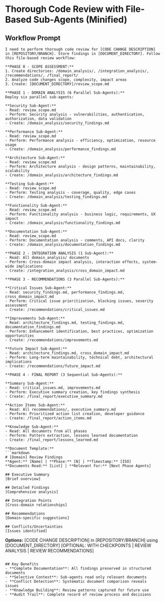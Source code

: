 # Thorough Code Review with File-Based Sub-Agents (Minified)

## Workflow Prompt

```
I need to perform thorough code review for [CODE CHANGE DESCRIPTION] in [REPOSITORY/BRANCH]. Store findings in [DOCUMENT_DIRECTORY]. Follow this file-based review workflow:

**PHASE 0 - SCOPE ASSESSMENT:**
1. Create directories: /domain_analysis/, /integration_analysis/, /recommendations/, /final_report/
2. Analyze code changes scope, complexity, impact areas
3. Create: [DOCUMENT_DIRECTORY]/review_scope.md

**PHASE 1 - DOMAIN ANALYSIS (6 Parallel Sub-Agents):**
Deploy six parallel sub-agents:

**Security Sub-Agent:**
- Read: review_scope.md
- Perform: Security analysis - vulnerabilities, authentication, authorization, data validation
- Create: /domain_analysis/security_findings.md

**Performance Sub-Agent:**
- Read: review_scope.md  
- Perform: Performance analysis - efficiency, optimization, resource usage
- Create: /domain_analysis/performance_findings.md

**Architecture Sub-Agent:**
- Read: review_scope.md
- Perform: Architecture analysis - design patterns, maintainability, scalability
- Create: /domain_analysis/architecture_findings.md

**Testing Sub-Agent:**
- Read: review_scope.md
- Perform: Testing analysis - coverage, quality, edge cases
- Create: /domain_analysis/testing_findings.md

**Functionality Sub-Agent:**
- Read: review_scope.md
- Perform: Functionality analysis - business logic, requirements, UX impact
- Create: /domain_analysis/functionality_findings.md

**Documentation Sub-Agent:**
- Read: review_scope.md
- Perform: Documentation analysis - comments, API docs, clarity
- Create: /domain_analysis/documentation_findings.md

**PHASE 2 - INTEGRATION ANALYSIS (1 Sub-Agent):**
- Read: All domain_analysis/ documents
- Perform: Cross-domain impact analysis, interaction effects, system-wide implications
- Create: /integration_analysis/cross_domain_impact.md

**PHASE 3 - RECOMMENDATIONS (3 Parallel Sub-Agents):**

**Critical Issues Sub-Agent:**
- Read: security_findings.md, performance_findings.md, cross_domain_impact.md
- Perform: Critical issue prioritization, blocking issues, severity assessment
- Create: /recommendations/critical_issues.md

**Improvements Sub-Agent:**
- Read: architecture_findings.md, testing_findings.md, documentation_findings.md
- Perform: Enhancement identification, best practices, optimization opportunities  
- Create: /recommendations/improvements.md

**Future Impact Sub-Agent:**
- Read: architecture_findings.md, cross_domain_impact.md
- Perform: Long-term maintainability, technical debt, architectural implications
- Create: /recommendations/future_impact.md

**PHASE 4 - FINAL REPORT (3 Sequential Sub-Agents):**

**Summary Sub-Agent:**
- Read: critical_issues.md, improvements.md
- Perform: Executive summary creation, key findings synthesis
- Create: /final_report/executive_summary.md

**Action Items Sub-Agent:**
- Read: All recommendations/, executive_summary.md
- Perform: Prioritized action list creation, developer guidance
- Create: /final_report/action_items.md

**Knowledge Sub-Agent:**
- Read: All documents from all phases
- Perform: Pattern extraction, lessons learned documentation
- Create: /final_report/lessons_learned.md

**Document Template:**
```markdown
# [Domain] Review Findings
**Agent:** [Name] | **Phase:** [N] | **Timestamp:** [ISO]
**Documents Read:** [List] | **Relevant For:** [Next Phase Agents]

## Executive Summary
[Brief overview]

## Detailed Findings
[Comprehensive analysis]

## Integration Points
[Cross-domain relationships]

## Recommendations
[Domain-specific suggestions]

## Conflicts/Uncertainties
[Issues identified]
```

**Options:** [CODE CHANGE DESCRIPTION] in [REPOSITORY/BRANCH] using [DOCUMENT_DIRECTORY] [OPTIONAL: WITH CHECKPOINTS | REVIEW ANALYSIS | REVIEW RECOMMENDATIONS]
```

## Key Benefits
- **Complete Documentation**: All findings preserved in structured documents
- **Selective Context**: Sub-agents read only relevant documents
- **Conflict Detection**: Systematic document comparison reveals issues
- **Knowledge Building**: Review patterns captured for future use
- **Audit Trail**: Complete record of review process and decisions
